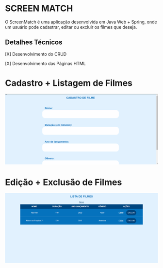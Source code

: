 # SCREEN MATCH

O ScreenMatch é uma aplicação desenvolvida em Java Web + Spring, onde um usuário pode cadastrar, editar ou excluir os filmes 
que deseja. 

## Detalhes Técnicos 

[X] Desenvolvimento do CRUD 

[X] Desenvolvimento das Páginas HTML

# Cadastro + Listagem de Filmes 

![GIF](./assets/gif1.gif)

# Edição + Exclusão de Filmes 

![GIF](./assets/gif2.gif)
